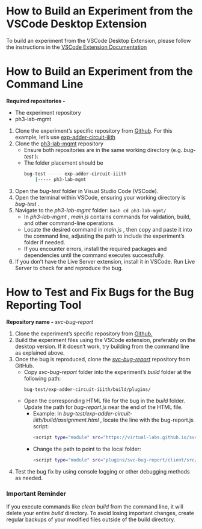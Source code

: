 # How to Build an Experiment from the VSCode Desktop Extension
To build an experiment from the VSCode Desktop Extension, please follow the instructions in the [VSCode Extension Documentation](https://github.com/virtual-labs/tool-vscode-plugin/blob/main/README.md)

# How to Build an Experiment from the Command Line
**Required repositories -**
- The experiment repository
- ph3-lab-mgmt

1. Clone the experiment’s specific repository from [Github](https://github.com/virtual-labs/). For this example, let’s use [exp-adder-circuit-iiith](https://github.com/virtual-labs/exp-adder-circuit-iiith)
2. Clone the [ph3-lab-mgmt](https://github.com/virtual-labs/ph3-lab-mgmt) repository
   - Ensure both repositories are in the same working directory (e.g. *bug-test* ):
   - The folder placement should be
		```bash
		bug-test ----- exp-adder-circuit-iiith
			|----- ph3-lab-mgmt
		```
3. Open the *bug-test* folder in Visual Studio Code (VSCode).
4. Open the terminal within VSCode, ensuring your working directory is *bug-test* .
5. Navigate to the *ph3-lab-mgmt* folder:
		```bash
			cd ph3-lab-mgmt/
		```
    - In *ph3-lab-mgmt* , *main.js* contains commands for validation, build, and other command-line operations.
    - Locate the desired command in *main.js* , then copy and paste it into the command line, adjusting the path to include the experiment’s folder if needed.
    - If you encounter errors, install the required packages and dependencies until the command executes successfully.
6. If you don’t have the Live Server extension, install it in VSCode. Run Live Server to check for and reproduce the bug.

# How to Test and Fix Bugs for the Bug Reporting Tool
**Repository name -** *svc-bug-report*

1. Clone the experiment’s specific repository from [Github.](https://github.com/virtual-labs/)
2. Build the experiment files using the VSCode extension, preferably on the desktop version. If it doesn’t work, try building from the command line as explained above.
3. Once the bug is reproduced, clone the [*svc-bug-report*](https://github.com/virtual-labs/svc-bug-report) repository from GitHub.
	- Copy *svc-bug-report* folder into the experiment’s *build* folder at the following path:
		```bash
		bug-test/exp-adder-circuit-iiith/build/plugins/
		```
	- Open the corresponding HTML file for the bug in the *build* folder. Update the path for *bug-report.js* near the end of the HTML file.
	   - Example: In *bug-test/exp-adder-circuit-iiith/build/assignment.html* , locate the line with the bug-report.js script:	   	
			```bash
			<script type="module" src="https://virtual-labs.github.io/svc-bug-report/client/src/bug-report.js"> </script>
			```
	   - Change the path to point to the local folder:
			```bash
			<script type="module" src="plugins/svc-bug-report/client/src/bug-report.js"> </script>
			```
4. Test the bug fix by using console logging or other debugging methods as needed.

### Important Reminder
If you execute commands like *clean build* from the command line, it will delete your entire *build* directory. To avoid losing important changes, create regular backups of your modified files outside of the build directory.